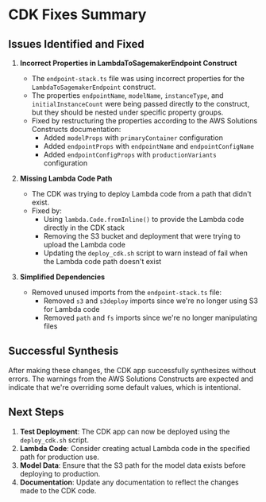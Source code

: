 # CDK Fixes Summary

## Issues Identified and Fixed

1. **Incorrect Properties in LambdaToSagemakerEndpoint Construct**
   - The `endpoint-stack.ts` file was using incorrect properties for the `LambdaToSagemakerEndpoint` construct.
   - The properties `endpointName`, `modelName`, `instanceType`, and `initialInstanceCount` were being passed directly to the construct, but they should be nested under specific property groups.
   - Fixed by restructuring the properties according to the AWS Solutions Constructs documentation:
     - Added `modelProps` with `primaryContainer` configuration
     - Added `endpointProps` with `endpointName` and `endpointConfigName`
     - Added `endpointConfigProps` with `productionVariants` configuration

2. **Missing Lambda Code Path**
   - The CDK was trying to deploy Lambda code from a path that didn't exist.
   - Fixed by:
     - Using `lambda.Code.fromInline()` to provide the Lambda code directly in the CDK stack
     - Removing the S3 bucket and deployment that were trying to upload the Lambda code
     - Updating the `deploy_cdk.sh` script to warn instead of fail when the Lambda code path doesn't exist

3. **Simplified Dependencies**
   - Removed unused imports from the `endpoint-stack.ts` file:
     - Removed `s3` and `s3deploy` imports since we're no longer using S3 for Lambda code
     - Removed `path` and `fs` imports since we're no longer manipulating files

## Successful Synthesis

After making these changes, the CDK app successfully synthesizes without errors. The warnings from the AWS Solutions Constructs are expected and indicate that we're overriding some default values, which is intentional.

## Next Steps

1. **Test Deployment**: The CDK app can now be deployed using the `deploy_cdk.sh` script.
2. **Lambda Code**: Consider creating actual Lambda code in the specified path for production use.
3. **Model Data**: Ensure that the S3 path for the model data exists before deploying to production.
4. **Documentation**: Update any documentation to reflect the changes made to the CDK code.